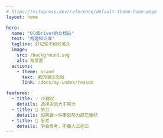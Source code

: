 ```yaml
---
# https://vitepress.dev/reference/default-theme-home-page
layout: home

hero:
  name: "OldDriver的文档站"
  text: "构建知识库"
  tagline: 好记性不如烂笔头
  image:  
    src: /background.svg
    alt: 背景图
  actions:
    - theme: brand
      text: 我的演示文档
      link: /docs/my-index/reason

features:
  - title: 💡 小建议
    details: 选择永远大于努力
  - title: 🧗 努力
    details: 如果做一件事就努力把它做好
  - title: 🤔 思考 
    details: 学会思考，不要人云亦云
---
```


